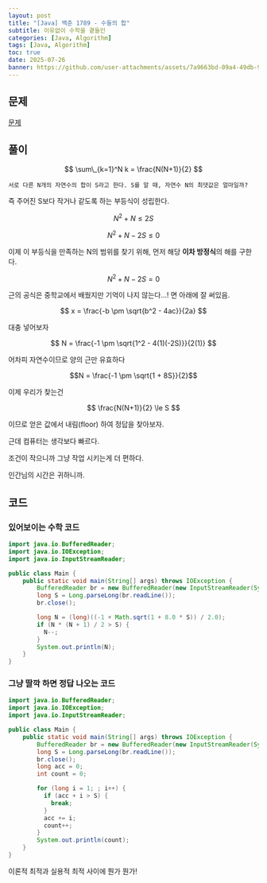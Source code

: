 ```yaml
---
layout: post
title: "[Java] 백준 1789 - 수들의 합"
subtitle: 이유없이 수학을 곁들인
categories: [Java, Algorithm]
tags: [Java, Algorithm]
toc: true
date: 2025-07-26
banner: https://github.com/user-attachments/assets/7a9663bd-09a4-49db-9b32-edb5adcedc96
---
```


## 문제

[문제](https://www.acmicpc.net/problem/1789)

## 풀이

$$ \sum\_{k=1}^N k = \frac{N(N+1)}{2} $$

`서로 다른 N개의 자연수의 합이 S라고 한다. S를 알 때, 자연수 N의 최댓값은 얼마일까?`

즉 주어진 S보다 작거나 같도록 하는 부등식이 성립한다.

$$ {N^2 + N} \le 2S $$

$$ N^2 + N - 2S \le 0 $$

이제 이 부등식을 만족하는 N의 범위를 찾기 위해, 먼저 해당 **이차 방정식**의 해를 구한다.

$$N^2 + N - 2S = 0$$

근의 공식은 중학교에서 배웠지만 기억이 나지 않는다...! 면 아래에 잘 써있음.

$$ x = \frac{-b \pm \sqrt{b^2 - 4ac}}{2a} $$

대충 넣어보자

$$ N = \frac{-1 \pm \sqrt{1^2 - 4(1)(-2S)}}{2(1)} $$

어차피 자연수이므로 양의 근만 유효하다

$$N = \frac{-1 \pm \sqrt{1 + 8S}}{2}$$

이제 우리가 찾는건

$$ \frac{N(N+1)}{2} \le S $$

이므로 얻은 값에서 내림(floor) 하여 정답을 찾아보자.

근데 컴퓨터는 생각보다 빠르다.

조건이 작으니까 그냥 작업 시키는게 더 편하다.

인간님의 시간은 귀하니까.

## 코드

### **있어보이는 수학 코드**

```java
import java.io.BufferedReader;
import java.io.IOException;
import java.io.InputStreamReader;

public class Main {
    public static void main(String[] args) throws IOException {
        BufferedReader br = new BufferedReader(new InputStreamReader(System.in));
        long S = Long.parseLong(br.readLine());
        br.close();

        long N = (long)((-1 + Math.sqrt(1 + 8.0 * S)) / 2.0);
        if (N * (N + 1) / 2 > S) {
          N--;
        }
        System.out.println(N);
    }
}
```

### **그냥 딸깍 하면 정답 나오는 코드**

```java
import java.io.BufferedReader;
import java.io.IOException;
import java.io.InputStreamReader;

public class Main {
    public static void main(String[] args) throws IOException {
        BufferedReader br = new BufferedReader(new InputStreamReader(System.in));
        long S = Long.parseLong(br.readLine());
        br.close();
        long acc = 0;
        int count = 0;

        for (long i = 1; ; i++) {
          if (acc + i > S) {
            break;
          }
          acc += i;
          count++;
        }
        System.out.println(count);
    }
}
```

이론적 최적과 실용적 최적 사이에 뭔가 뭔가!
